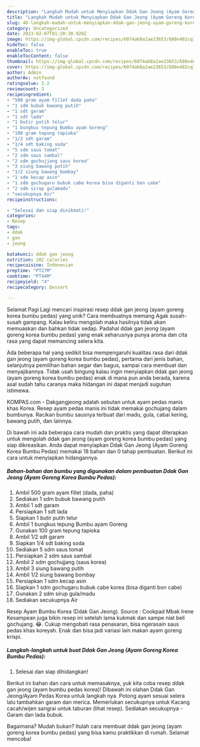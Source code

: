 ```yaml
---
description: "Langkah Mudah untuk Menyiapkan Ddak Gan Jeong (Ayam Goreng Korea Bumbu Pedas) yang Enak, Lezat"
title: "Langkah Mudah untuk Menyiapkan Ddak Gan Jeong (Ayam Goreng Korea Bumbu Pedas) yang Enak, Lezat"
slug: 46-langkah-mudah-untuk-menyiapkan-ddak-gan-jeong-ayam-goreng-korea-bumbu-pedas-yang-enak-lezat
category: Uncategorized
date: 2023-02-07T01:20:30.920Z
image: https://img-global.cpcdn.com/recipes/6074a68a2ae23653/680x482cq70/ddak-gan-jeong-ayam-goreng-korea-bumbu-pedas-foto-resep-utama.jpg
hideToc: false
enableToc: true
enableTocContent: false
thumbnail: https://img-global.cpcdn.com/recipes/6074a68a2ae23653/680x482cq70/ddak-gan-jeong-ayam-goreng-korea-bumbu-pedas-foto-resep-utama.jpg
cover: https://img-global.cpcdn.com/recipes/6074a68a2ae23653/680x482cq70/ddak-gan-jeong-ayam-goreng-korea-bumbu-pedas-foto-resep-utama.jpg
author: Admin
authorAv: notfound
ratingvalue: 3.2
reviewcount: 3
recipeingredient:
- "500 gram ayam fillet dada paha"
- "1 sdm bubuk bawang putih"
- "1 sdt garam"
- "1 sdt lada"
- "1 butir putih telur"
- "1 bungkus tepung Bumbu ayam Goreng"
- "100 gram tepung tapioka"
- "1/2 sdt garam"
- "1/4 sdt baking soda"
- "5 sdm saus tomat"
- "2 sdm saus sambal"
- "2 sdm gochujjang saus korea"
- "3 siung bawang putih"
- "1/2 siung bawang bombay"
- "1 sdm kecap asin"
- "1 sdm gochugaru bubuk cabe korea bisa diganti bon cabe"
- "2 sdm sirup gulamadu"
- "secukupnya Air"
recipeinstructions:

- "Selesai dan siap dinikmati!"
categories:
- Resep
tags:
- ddak
- gan
- jeong

katakunci: ddak gan jeong 
nutrition: 202 calories
recipecuisine: Indonesian
preptime: "PT27M"
cooktime: "PT44M"
recipeyield: "4"
recipecategory: Dessert

---
```



Selamat Pagi Lagi mencari inspirasi resep ddak gan jeong (ayam goreng korea bumbu pedas) yang unik? Cara membuatnya memang Agak susah-susah gampang. Kalau keliru mengolah maka hasilnya tidak akan memuaskan dan bahkan tidak sedap. Padahal ddak gan jeong (ayam goreng korea bumbu pedas) yang enak seharusnya punya aroma dan cita rasa yang dapat memancing selera kita.


Ada beberapa hal yang sedikit bisa mempengaruhi kualitas rasa dari ddak gan jeong (ayam goreng korea bumbu pedas), pertama dari jenis bahan, selanjutnya pemilihan bahan segar dan bagus, sampai cara membuat dan menyajikannya. Tidak usah bingung kalau ingin menyiapkan ddak gan jeong (ayam goreng korea bumbu pedas) enak di mana pun anda berada, karena asal sudah tahu caranya maka hidangan ini dapat menjadi suguhan istimewa.

KOMPAS.com - Dakgangjeong adalah sebutan untuk ayam pedas manis khas Korea. Resep ayam pedas manis ini tidak memakai gochujang dalam bumbunya. Racikan bumbu sausnya terbuat dari madu, gula, cabai kering, bawang putih, dan lainnya.


Di bawah ini ada beberapa cara mudah dan praktis yang dapat diterapkan untuk mengolah ddak gan jeong (ayam goreng korea bumbu pedas) yang siap dikreasikan. Anda dapat menyiapkan Ddak Gan Jeong (Ayam Goreng Korea Bumbu Pedas) memakai 18 bahan dan 0 tahap pembuatan. Berikut ini cara untuk menyiapkan hidangannya.

<!--inarticleads1-->

##### Bahan-bahan dan bumbu yang digunakan dalam pembuatan Ddak Gan Jeong (Ayam Goreng Korea Bumbu Pedas):

1. Ambil 500 gram ayam fillet (dada, paha)
1. Sediakan 1 sdm bubuk bawang putih
1. Ambil 1 sdt garam
1. Persiapkan 1 sdt lada
1. Siapkan 1 butir putih telur
1. Ambil 1 bungkus tepung Bumbu ayam Goreng
1. Gunakan 100 gram tepung tapioka
1. Ambil 1/2 sdt garam
1. Siapkan 1/4 sdt baking soda
1. Sediakan 5 sdm saus tomat
1. Persiapkan 2 sdm saus sambal
1. Ambil 2 sdm gochujjang (saus korea)
1. Ambil 3 siung bawang putih
1. Ambil 1/2 siung bawang bombay
1. Persiapkan 1 sdm kecap asin
1. Siapkan 1 sdm gochugaru bubuk cabe korea (bisa diganti bon cabe)
1. Gunakan 2 sdm sirup gula/madu
1. Sediakan secukupnya Air


Resep Ayam Bumbu Korea (Ddak Gan Jeong). Source : Cookpad Mbak Irene Kesampean juga bikin resep ini setelah lama kukmak dan sampe niat beli gochujang. 😂. Cukup mengobati rasa penasaran, bisa ngerasain saus pedas khas koreyah. Enak dan bisa jadi variasi lain makan ayam goreng krispi. 

<!--inarticleads2-->

##### Langkah-langkah untuk buat Ddak Gan Jeong (Ayam Goreng Korea Bumbu Pedas):


1. Selesai dan siap dihidangkan!

Berikut ini bahan dan cara untuk memasaknya, yuk kita coba resep ddak gan jeong (ayam bumbu pedas korea)! Dibawah ini olahan Ddak Gan Jeong/Ayam Pedas Korea untuk langkah nya. Potong ayam sesuai selera lalu tambahkan garam dan merica. Memerlukan secukupnya untuk Kacang cacah/wijen sangrai untuk taburan (lihat resep). Sediakan secukupnya - Garam dan lada bubuk. 

Bagaimana? Mudah bukan? Itulah cara membuat ddak gan jeong (ayam goreng korea bumbu pedas) yang bisa kamu praktikkan di rumah. Selamat mencoba!
